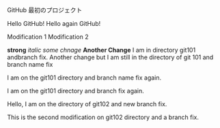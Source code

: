 GitHub 最初のプロジェクト

Hello GitHub!
Hello again GitHub!

Modification 1
Modification 2

**strong**
*italic*
*some chnage*
**Another Change**
I am in directory git101 andbranch fix.
Another change but I am still in the directory of git 101 and branch name fix


I am on the git101 directory and branch name fix again.

I am on the git101 directory and branch fix again. 

Hello, I am on the directory of git102 and new branch fix.

This is the second modification on git102 directory and a branch fix. 
